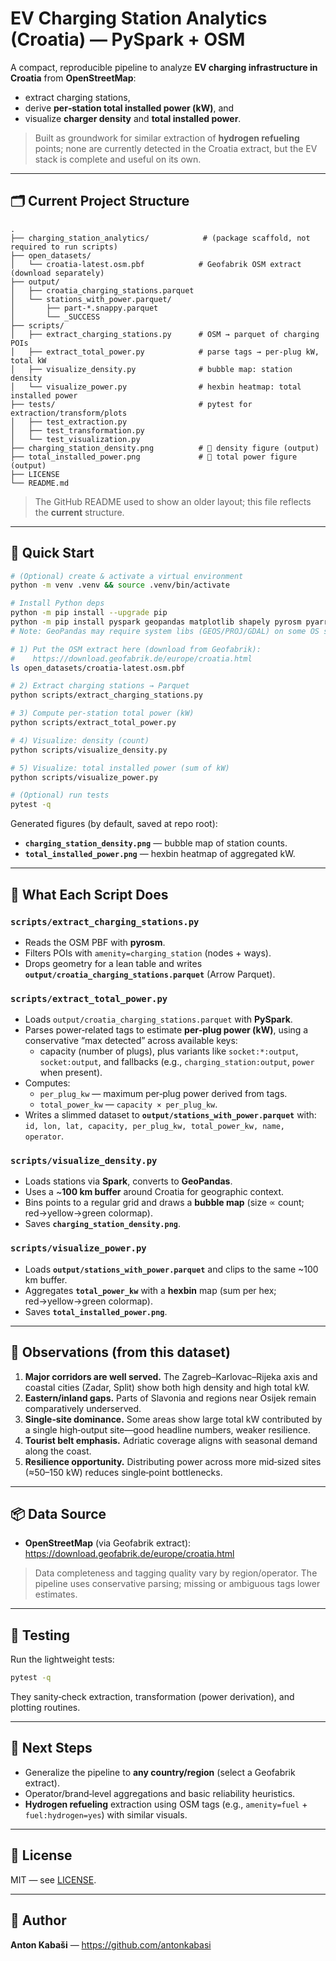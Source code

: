 # EV Charging Station Analytics (Croatia) — PySpark + OSM

A compact, reproducible pipeline to analyze **EV charging infrastructure in Croatia** from **OpenStreetMap**:
- extract charging stations,
- derive **per‑station total installed power (kW)**, and
- visualize **charger density** and **total installed power**.

> Built as groundwork for similar extraction of **hydrogen refueling** points; none are currently detected in the Croatia extract, but the EV stack is complete and useful on its own.

---

## 🗂️ Current Project Structure

```
.
├── charging_station_analytics/            # (package scaffold, not required to run scripts)
├── open_datasets/
│   └── croatia-latest.osm.pbf            # Geofabrik OSM extract (download separately)
├── output/
│   ├── croatia_charging_stations.parquet
│   └── stations_with_power.parquet/
│       ├── part-*.snappy.parquet
│       └── _SUCCESS
├── scripts/
│   ├── extract_charging_stations.py      # OSM → parquet of charging POIs
│   ├── extract_total_power.py            # parse tags → per‑plug kW, total kW
│   ├── visualize_density.py              # bubble map: station density
│   └── visualize_power.py                # hexbin heatmap: total installed power
├── tests/                                # pytest for extraction/transform/plots
│   ├── test_extraction.py
│   ├── test_transformation.py
│   └── test_visualization.py
├── charging_station_density.png          # 📍 density figure (output)
├── total_installed_power.png             # 🔋 total power figure (output)
├── LICENSE
└── README.md
```

> The GitHub README used to show an older layout; this file reflects the **current** structure.

---

## 🚀 Quick Start

```bash
# (Optional) create & activate a virtual environment
python -m venv .venv && source .venv/bin/activate

# Install Python deps
python -m pip install --upgrade pip
python -m pip install pyspark geopandas matplotlib shapely pyrosm pyarrow pytest
# Note: GeoPandas may require system libs (GEOS/PROJ/GDAL) on some OS setups.

# 1) Put the OSM extract here (download from Geofabrik):
#    https://download.geofabrik.de/europe/croatia.html
ls open_datasets/croatia-latest.osm.pbf

# 2) Extract charging stations → Parquet
python scripts/extract_charging_stations.py

# 3) Compute per‑station total power (kW)
python scripts/extract_total_power.py

# 4) Visualize: density (count)
python scripts/visualize_density.py

# 5) Visualize: total installed power (sum of kW)
python scripts/visualize_power.py

# (Optional) run tests
pytest -q
```

Generated figures (by default, saved at repo root):
- **`charging_station_density.png`** — bubble map of station counts.
- **`total_installed_power.png`** — hexbin heatmap of aggregated kW.

---

## 📜 What Each Script Does

### `scripts/extract_charging_stations.py`
- Reads the OSM PBF with **pyrosm**.
- Filters POIs with `amenity=charging_station` (nodes + ways).
- Drops geometry for a lean table and writes **`output/croatia_charging_stations.parquet`** (Arrow Parquet).

### `scripts/extract_total_power.py`
- Loads `output/croatia_charging_stations.parquet` with **PySpark**.
- Parses power‑related tags to estimate **per‑plug power (kW)**, using a conservative “max detected” across available keys:
  - capacity (number of plugs), plus variants like `socket:*:output`, `socket:output`, and fallbacks (e.g., `charging_station:output`, `power` when present).
- Computes:
  - `per_plug_kw` — maximum per‑plug power derived from tags.
  - `total_power_kw` — `capacity × per_plug_kw`.
- Writes a slimmed dataset to **`output/stations_with_power.parquet`** with:  
  `id, lon, lat, capacity, per_plug_kw, total_power_kw, name, operator`.

### `scripts/visualize_density.py`
- Loads stations via **Spark**, converts to **GeoPandas**.
- Uses a ~**100 km buffer** around Croatia for geographic context.
- Bins points to a regular grid and draws a **bubble map** (size ∝ count; red→yellow→green colormap).
- Saves **`charging_station_density.png`**.

### `scripts/visualize_power.py`
- Loads **`output/stations_with_power.parquet`** and clips to the same ~100 km buffer.
- Aggregates **`total_power_kw`** with a **hexbin** map (sum per hex; red→yellow→green colormap).
- Saves **`total_installed_power.png`**.

---

## 🧠 Observations (from this dataset)
1. **Major corridors are well served.** The Zagreb–Karlovac–Rijeka axis and coastal cities (Zadar, Split) show both high density and high total kW.
2. **Eastern/inland gaps.** Parts of Slavonia and regions near Osijek remain comparatively underserved.
3. **Single‑site dominance.** Some areas show large total kW contributed by a single high‑output site—good headline numbers, weaker resilience.
4. **Tourist belt emphasis.** Adriatic coverage aligns with seasonal demand along the coast.
5. **Resilience opportunity.** Distributing power across more mid‑sized sites (≈50–150 kW) reduces single‑point bottlenecks.

---

## 📦 Data Source

- **OpenStreetMap** (via Geofabrik extract):  
  https://download.geofabrik.de/europe/croatia.html

> Data completeness and tagging quality vary by region/operator. The pipeline uses conservative parsing; missing or ambiguous tags lower estimates.

---

## 🧪 Testing

Run the lightweight tests:

```bash
pytest -q
```

They sanity‑check extraction, transformation (power derivation), and plotting routines.

---

## 🔭 Next Steps

- Generalize the pipeline to **any country/region** (select a Geofabrik extract).
- Operator/brand‑level aggregations and basic reliability heuristics.
- **Hydrogen refueling** extraction using OSM tags (e.g., `amenity=fuel` + `fuel:hydrogen=yes`) with similar visuals.

---

## 📄 License

MIT — see [LICENSE](LICENSE).

---

## 👤 Author

**Anton Kabaši** — https://github.com/antonkabasi
